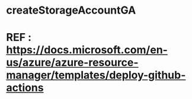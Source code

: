 # createStorageAccountGA

# REF : https://docs.microsoft.com/en-us/azure/azure-resource-manager/templates/deploy-github-actions
